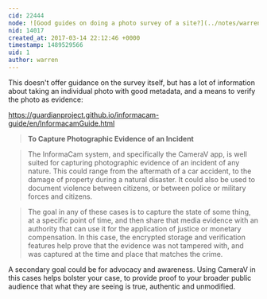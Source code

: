 ```yaml
---
cid: 22444
node: ![Good guides on doing a photo survey of a site?](../notes/warren/03-14-2017/good-guides-on-doing-a-photo-survey-of-a-site)
nid: 14017
created_at: 2017-03-14 22:12:46 +0000
timestamp: 1489529566
uid: 1
author: warren
---
```


This doesn't offer guidance on the survey itself, but has a lot of information about taking an individual photo with good metadata, and a means to verify the photo as evidence:

https://guardianproject.github.io/informacam-guide/en/InformacamGuide.html

> **To Capture Photographic Evidence of an Incident**

> The InformaCam system, and specifically the CameraV app, is well suited for capturing photographic evidence of an incident of any nature. This could range from the aftermath of a car accident, to the damage of property during a natural disaster. It could also be used to document violence between citizens, or between police or military forces and citizens.

> The goal in any of these cases is to capture the state of some thing, at a specific point of time, and then share that media evidence with an authority that can use it for the application of justice or monetary compensation. In this case, the encrypted storage and verification features help prove that the evidence was not tampered with, and was captured at the time and place that matches the crime.

A secondary goal could be for advocacy and awareness. Using CameraV in this cases helps bolster your case, to provide proof to your broader public audience that what they are seeing is true, authentic and unmodified.